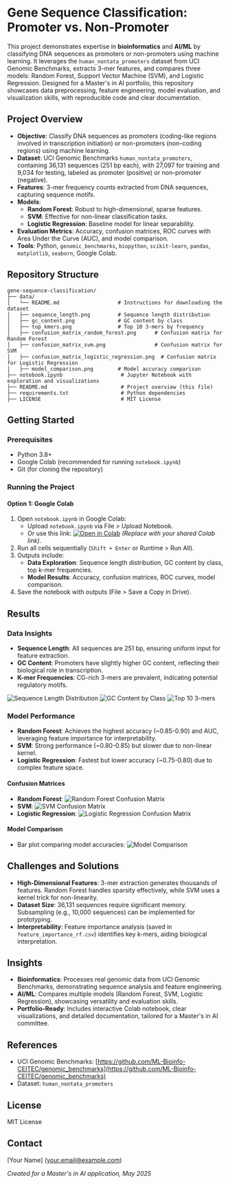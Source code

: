 # Gene Sequence Classification: Promoter vs. Non-Promoter

This project demonstrates expertise in **bioinformatics** and **AI/ML** by classifying DNA sequences as promoters or non-promoters using machine learning. It leverages the `human_nontata_promoters` dataset from UCI Genomic Benchmarks, extracts 3-mer features, and compares three models: Random Forest, Support Vector Machine (SVM), and Logistic Regression. Designed for a Master's in AI portfolio, this repository showcases data preprocessing, feature engineering, model evaluation, and visualization skills, with reproducible code and clear documentation.

## Project Overview
- **Objective**: Classify DNA sequences as promoters (coding-like regions involved in transcription initiation) or non-promoters (non-coding regions) using machine learning.
- **Dataset**: UCI Genomic Benchmarks `human_nontata_promoters`, containing 36,131 sequences (251 bp each), with 27,097 for training and 9,034 for testing, labeled as promoter (positive) or non-promoter (negative).
- **Features**: 3-mer frequency counts extracted from DNA sequences, capturing sequence motifs.
- **Models**:
  - **Random Forest**: Robust to high-dimensional, sparse features.
  - **SVM**: Effective for non-linear classification tasks.
  - **Logistic Regression**: Baseline model for linear separability.
- **Evaluation Metrics**: Accuracy, confusion matrices, ROC curves with Area Under the Curve (AUC), and model comparison.
- **Tools**: Python, `genomic_benchmarks`, `biopython`, `scikit-learn`, `pandas`, `matplotlib`, `seaborn`, Google Colab.

## Repository Structure
```
gene-sequence-classification/
├── data/
│   └── README.md                   # Instructions for downloading the dataset
│   ├── sequence_length.png         # Sequence length distribution
│   ├── gc_content.png              # GC content by class
│   ├── top_kmers.png               # Top 10 3-mers by frequency
│   ├── confusion_matrix_random_forest.png      # Confusion matrix for Random Forest
│   ├── confusion_matrix_svm.png                # Confusion matrix for SVM
│   ├── confusion_matrix_logistic_regression.png  # Confusion matrix for Logistic Regression
│   ├── model_comparison.png        # Model accuracy comparison
├── notebook.ipynb                   # Jupyter Notebook with exploration and visualizations
├── README.md                        # Project overview (this file)
├── requirements.txt                 # Python dependencies
├── LICENSE                          # MIT License
```

## Getting Started
### Prerequisites
- Python 3.8+
- Google Colab (recommended for running `notebook.ipynb`)
- Git (for cloning the repository)



### Running the Project
#### Option 1: Google Colab
1. Open `notebook.ipynb` in Google Colab:
   - Upload `notebook.ipynb` via File > Upload Notebook.
   - Or use this link: [![Open in Colab](https://colab.research.google.com/assets/colab-badge.svg)](https://colab.research.google.com/drive/your-colab-link) *(Replace with your shared Colab link)*.
2. Run all cells sequentially (`Shift + Enter` or Runtime > Run All).
3. Outputs include:
   - **Data Exploration**: Sequence length distribution, GC content by class, top k-mer frequencies.
   - **Model Results**: Accuracy, confusion matrices, ROC curves, model comparison.
4. Save the notebook with outputs (File > Save a Copy in Drive).


## Results
### Data Insights
- **Sequence Length**: All sequences are 251 bp, ensuring uniform input for feature extraction.
- **GC Content**: Promoters have slightly higher GC content, reflecting their biological role in transcription.
- **K-mer Frequencies**: CG-rich 3-mers are prevalent, indicating potential regulatory motifs.

![Sequence Length Distribution](figures/sequence_length.png)
![GC Content by Class](figures/gc_content.png)
![Top 10 3-mers](figures/top_kmers.png)

### Model Performance
- **Random Forest**: Achieves the highest accuracy (~0.85-0.90) and AUC, leveraging feature importance for interpretability.
- **SVM**: Strong performance (~0.80-0.85) but slower due to non-linear kernel.
- **Logistic Regression**: Fastest but lower accuracy (~0.75-0.80) due to complex feature space.

#### Confusion Matrices
- **Random Forest**:
  ![Random Forest Confusion Matrix](figures/confusion_matrix_random_forest.png)
- **SVM**:
  ![SVM Confusion Matrix](figures/confusion_matrix_svm.png)
- **Logistic Regression**:
  ![Logistic Regression Confusion Matrix](figures/confusion_matrix_logistic_regression.png)


#### Model Comparison
- Bar plot comparing model accuracies:
  ![Model Comparison](figures/model_comparison.png)

## Challenges and Solutions
- **High-Dimensional Features**: 3-mer extraction generates thousands of features. Random Forest handles sparsity effectively, while SVM uses a kernel trick for non-linearity.
- **Dataset Size**: 36,131 sequences require significant memory. Subsampling (e.g., 10,000 sequences) can be implemented for prototyping.
- **Interpretability**: Feature importance analysis (saved in `feature_importance_rf.csv`) identifies key k-mers, aiding biological interpretation.

## Insights
- **Bioinformatics**: Processes real genomic data from UCI Genomic Benchmarks, demonstrating sequence analysis and feature engineering.
- **AI/ML**: Compares multiple models (Random Forest, SVM, Logistic Regression), showcasing versatility and evaluation skills.
- **Portfolio-Ready**: Includes interactive Colab notebook, clear visualizations, and detailed documentation, tailored for a Master's in AI committee.

## References
- UCI Genomic Benchmarks: [https://github.com/ML-Bioinfo-CEITEC/genomic_benchmarks](https://github.com/ML-Bioinfo-CEITEC/genomic_benchmarks)
- Dataset: `human_nontata_promoters`

## License
MIT License

## Contact
[Your Name] ([your.email@example.com](mailto:your.email@example.com))

*Created for a Master's in AI application, May 2025*
